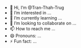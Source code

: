- 👋 Hi, I’m @Tran-Thah-Trug
- 👀 I’m interested in ...
- 🌱 I’m currently learning ...
- 💞️ I’m looking to collaborate on ...
- 📫 How to reach me ...
- 😄 Pronouns: ...
- ⚡ Fun fact: ...

<!---
Tran-Thah-Trug/Tran-Thah-Trug is a ✨ special ✨ repository because its `README.md` (this file) appears on your GitHub profile.
You can click the Preview link to take a look at your changes.
--->
